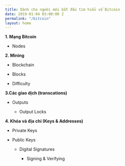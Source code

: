 ```yaml
---
title: Dành cho người mới bắt đầu tìm hiểu về Bitcoin
date: 2019-01-04 03:00:00 Z
permalink: "/bitcoin"
layout: home
---
```


**1. Mạng Bitcoin**

* Nodes

**2. Mining**

* Blockchain

* Blocks

* Difficulty

**3.Các giao dịch (transcations)**

* Outputs

  - Output Locks

**4. Khóa và địa chỉ (Keys & Addresses)**

* Private Keys

* Public Keys

  - Digital Signatures

    * Signing & Verifying